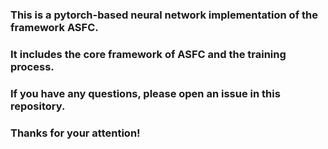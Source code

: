### This is a pytorch-based neural network implementation of the framework ASFC.

### It includes the core framework of ASFC and the training process.

### If you have any questions, please open an issue in this repository.

### Thanks for your attention!